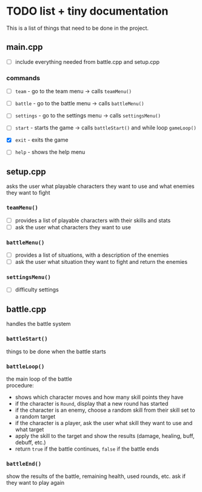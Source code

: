 # TODO list + tiny documentation
This is a list of things that need to be done in the project.


## main.cpp
- [ ] include everything needed from battle.cpp and setup.cpp
### commands
- [ ] `team` - go to the team menu -> calls `teamMenu()`
- [ ] `battle` - go to the battle menu -> calls `battleMenu()`
- [ ] `settings` - go to the settings menu -> calls `settingsMenu()`
- [ ] `start` - starts the game -> calls `battleStart()` and while loop `gameLoop()`
- [x] `exit` - exits the game
- [ ] `help` - shows the help menu


## setup.cpp
asks the user what playable characters they want to use and what enemies they want to fight
### `teamMenu()`
- [ ] provides a list of playable characters with their skills and stats
- [ ] ask the user what characters they want to use
### `battleMenu()`
- [ ] provides a list of situations, with a description of the enemies
- [ ] ask the user what situation they want to fight and return the enemies
### `settingsMenu()`
- [ ] difficulty settings


## battle.cpp
handles the battle system
### `battleStart()`
things to be done when the battle starts
### `battleLoop()`
the main loop of the battle  
procedure:
- shows which character moves and how many skill points they have
- if the character is `Round`, display that a new round has started
- if the character is an enemy, choose a random skill from their skill set to a random target
- if the character is a player, ask the user what skill they want to use and what target
- apply the skill to the target and show the results (damage, healing, buff, debuff, etc.)
- return `true` if the battle continues, `false` if the battle ends
### `battleEnd()`
show the results of the battle, remaining health, used rounds, etc.
ask if they want to play again